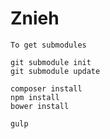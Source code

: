 Znieh
========================

    To get submodules
    
    git submodule init
    git submodule update

    composer install
    npm install
    bower install

    gulp



